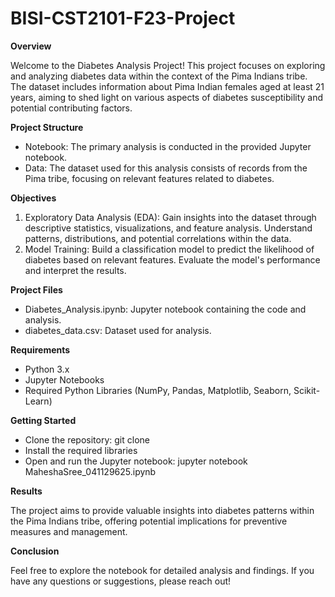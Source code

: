 # BISI-CST2101-F23-Project

**Overview**

Welcome to the Diabetes Analysis Project! This project focuses on exploring and analyzing diabetes data within the context of the Pima Indians tribe. The dataset includes information about Pima Indian females aged at least 21 years, aiming to shed light on various aspects of diabetes susceptibility and potential contributing factors.

**Project Structure**
* Notebook: The primary analysis is conducted in the provided Jupyter notebook.
* Data: The dataset used for this analysis consists of records from the Pima tribe, focusing on relevant features related to diabetes.

**Objectives**
1. Exploratory Data Analysis (EDA): Gain insights into the dataset through descriptive statistics, visualizations, and feature analysis. Understand patterns, distributions, and potential correlations within the data.
2. Model Training: Build a classification model to predict the likelihood of diabetes based on relevant features. Evaluate the model's performance and interpret the results.

**Project Files**
* Diabetes_Analysis.ipynb: Jupyter notebook containing the code and analysis.
* diabetes_data.csv: Dataset used for analysis.

**Requirements**
* Python 3.x
* Jupyter Notebooks
* Required Python Libraries (NumPy, Pandas, Matplotlib, Seaborn, Scikit-Learn)

**Getting Started**
* Clone the repository: git clone
* Install the required libraries
* Open and run the Jupyter notebook: jupyter notebook MaheshaSree_041129625.ipynb

**Results**

The project aims to provide valuable insights into diabetes patterns within the Pima Indians tribe, offering potential implications for preventive measures and management.

**Conclusion**

Feel free to explore the notebook for detailed analysis and findings. If you have any questions or suggestions, please reach out!
